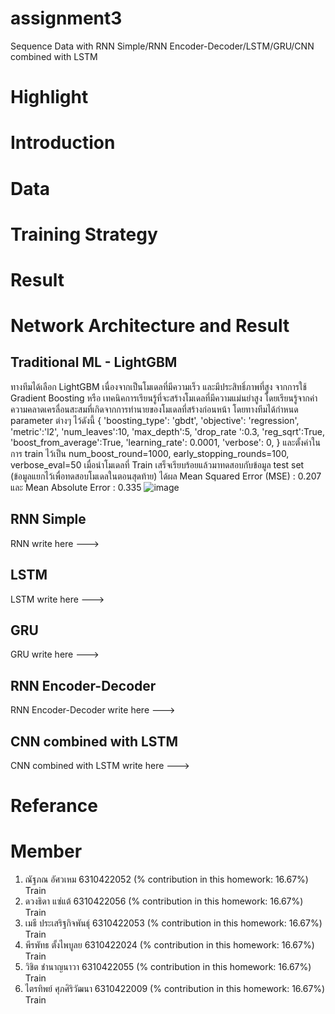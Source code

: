 # assignment3
Sequence Data with RNN Simple/RNN Encoder-Decoder/LSTM/GRU/CNN combined with LSTM


# Highlight


# Introduction


# Data


# Training Strategy



# Result


# Network Architecture and Result
## Traditional ML - LightGBM 
 ทางทีมได้เลือก LightGBM เนื่องจากเป็นโมเดลที่มีความเร็ว และมีประสิทธิ์ภาพที่สูง จากการใช้ Gradient Boosting หรือ เทคนิคการเรียนรู้ที่จะสร้างโมเดลที่มีความแม่นยำสูง โดยเรียนรู้จากค่าความคลาดเครลื่อนสะสมที่เกิดจากการทำนายของโมเดลที่สร้างก่อนหน้า โดยทางทีมได้กำหนด parameter ต่างๆ ไว้ดังนี้ { 'boosting_type': 'gbdt',  'objective': 'regression', 'metric':'l2', 'num_leaves':10, 'max_depth':5, 'drop_rate ':0.3,  'reg_sqrt':True,  'boost_from_average':True,  'learning_rate': 0.0001, 'verbose': 0, } และตั้งค่าในการ train ไว้เป็น num_boost_round=1000,  early_stopping_rounds=100, verbose_eval=50 เมื่อนำโมเดลที่ Train เสร็จเรียบร้อยแล้วมาทดสอบกับข้อมูล test set (ข้อมูลแยกไว้เพื่อทดสอบโมเดลในตอนสุดท้าย) ได้ผล Mean Squared Error (MSE) : 0.207 และ Mean Absolute Error : 0.335 
![image](https://user-images.githubusercontent.com/87576892/160876781-285c2681-db7c-476d-87b1-f771f6b692e8.png)

## RNN Simple
RNN write here ---> 
## LSTM
LSTM write here ---> 
## GRU
GRU write here ---> 
## RNN Encoder-Decoder
RNN Encoder-Decoder write here ---> 
## CNN combined with LSTM
CNN combined with LSTM write here ---> 

# Referance

# Member
1) ณัฐภณ อัศวเหม 6310422052 (% contribution in this homework: 16.67%)
<br>Train 
2) ดวงธิดา แซ่แต้ 6310422056 (% contribution in this homework: 16.67%)
<br>Train 
3) เมธี ประเสริฐกิจพันธุ์ 6310422053 (% contribution in this homework: 16.67%)
<br>Train 
4) พีรพัทธ ตั้งไพบูลย 6310422024 (% contribution in this homework: 16.67%)
<br>Train 
5) วิชิต ชำนาญนาวา 6310422055 (% contribution in this homework: 16.67%)
<br>Train 
6) ไตรทิพย์ ศุภศิริวัฒนา 6310422009 (% contribution in this homework: 16.67%)
<br>Train  
